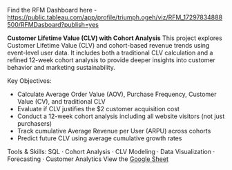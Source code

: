 Find the RFM Dashboard here - https://public.tableau.com/app/profile/triumph.ogeh/viz/RFM_17297834888500/RFMDasboard?publish=yes 

**Customer Lifetime Value (CLV) with Cohort Analysis**
This project explores Customer Lifetime Value (CLV) and cohort-based revenue trends using event-level user data. It includes both a traditional CLV calculation and a refined 12-week cohort analysis to provide deeper insights into customer behavior and marketing sustainability.

Key Objectives:

- Calculate Average Order Value (AOV), Purchase Frequency, Customer Value (CV), and traditional CLV
- Evaluate if CLV justifies the $2 customer acquisition cost
- Conduct a 12-week cohort analysis including all website visitors (not just purchasers)
- Track cumulative Average Revenue per User (ARPU) across cohorts
- Predict future CLV using average cumulative growth rates

Tools & Skills:
SQL · Cohort Analysis · CLV Modeling · Data Visualization · Forecasting · Customer Analytics
View the [Google Sheet](https://docs.google.com/spreadsheets/d/1AUB1N-bApDPZmF0zFQXakrzAYTZbjhRrMRjhXTgWQj8/edit?usp=sharing)
